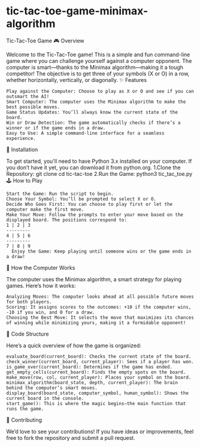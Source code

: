# tic-tac-toe-game-minimax-algorithm
Tic-Tac-Toe Game
🎮 Overview

Welcome to the Tic-Tac-Toe game! This is a simple and fun command-line game where you can challenge yourself against a computer opponent. The computer is smart—thanks to the Minimax algorithm—making it a tough competitor! The objective is to get three of your symbols (X or O) in a row, whether horizontally, vertically, or diagonally.
✨ Features

    Play against the Computer: Choose to play as X or O and see if you can outsmart the AI!
    Smart Computer: The computer uses the Minimax algorithm to make the best possible moves.
    Game Status Updates: You’ll always know the current state of the board.
    Win or Draw Detection: The game automatically checks if there’s a winner or if the game ends in a draw.
    Easy to Use: A simple command-line interface for a seamless experience.

🚀 Installation

To get started, you'll need to have Python 3.x installed on your computer. If you don’t have it yet, you can download it from python.org.
1.Clone the Repository:
git clone <repository-url>
cd tic-tac-toe
2.Run the Game:
python3 tic_tac_toe.py
🕹️ How to Play

    Start the Game: Run the script to begin.
    Choose Your Symbol: You’ll be prompted to select X or O.
    Decide Who Goes First: You can choose to play first or let the computer make the first move.
    Make Your Move: Follow the prompts to enter your move based on the displayed board. The positions correspond to:
    1 | 2 | 3
    ---------
    4 | 5 | 6
    ---------
    7 | 8 | 9
      Enjoy the Game: Keep playing until someone wins or the game ends in a draw!

🤖 How the Computer Works

The computer uses the Minimax algorithm, a smart strategy for playing games. Here’s how it works:

    Analyzing Moves: The computer looks ahead at all possible future moves for both players.
    Scoring: It assigns scores to the outcomes: +10 if the computer wins, -10 if you win, and 0 for a draw.
    Choosing the Best Move: It selects the move that maximizes its chances of winning while minimizing yours, making it a formidable opponent!

📜 Code Structure

Here’s a quick overview of how the game is organized:

    evaluate_board(current_board): Checks the current state of the board.
    check_winner(current_board, current_player): Sees if a player has won.
    is_game_over(current_board): Determines if the game has ended.
    get_empty_cells(current_board): Finds the empty spots on the board.
    make_move(row, col, current_player): Places your symbol on the board.
    minimax_algorithm(board_state, depth, current_player): The brain behind the computer’s smart moves.
    display_board(board_state, computer_symbol, human_symbol): Shows the current board in the console.
    start_game(): This is where the magic begins—the main function that runs the game.

🤝 Contributing

We’d love to see your contributions! If you have ideas or improvements, feel free to fork the repository and submit a pull request.

    
